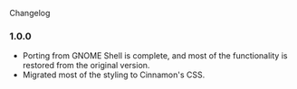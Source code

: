 Changelog

### 1.0.0

  * Porting from GNOME Shell is complete, and most of the functionality is restored from the original version.
  * Migrated most of the styling to Cinnamon's CSS.